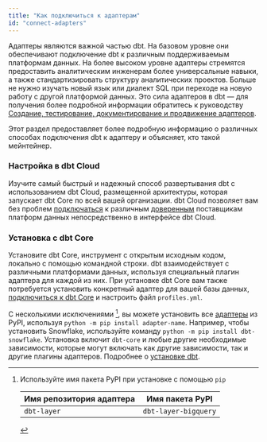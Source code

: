```yaml
---
title: "Как подключиться к адаптерам"
id: "connect-adapters"
---
```


Адаптеры являются важной частью dbt. На базовом уровне они обеспечивают подключение dbt к различным поддерживаемым платформам данных. На более высоком уровне адаптеры стремятся предоставить аналитическим инженерам более универсальные навыки, а также стандартизировать структуру аналитических проектов. Больше не нужно изучать новый язык или диалект SQL при переходе на новую работу с другой платформой данных. Это сила адаптеров в dbt &mdash; для получения более подробной информации обратитесь к руководству [Создание, тестирование, документирование и продвижение адаптеров](/guides/adapter-creation).

Этот раздел предоставляет более подробную информацию о различных способах подключения dbt к адаптеру и объясняет, кто такой мейнтейнер.

### Настройка в dbt Cloud

Изучите самый быстрый и надежный способ развертывания dbt с использованием dbt Cloud, размещенной архитектуры, которая запускает dbt Core по всей вашей организации. dbt Cloud позволяет вам без проблем [подключаться](/docs/cloud/about-cloud-setup) к различным [доверенным](/docs/supported-data-platforms) поставщикам платформ данных непосредственно в интерфейсе dbt Cloud.

### Установка с dbt Core

Установите dbt Core, инструмент с открытым исходным кодом, локально с помощью командной строки. dbt взаимодействует с различными платформами данных, используя специальный плагин адаптера для каждой из них. При установке dbt Core вам также потребуется установить конкретный адаптер для вашей базы данных, [подключиться к dbt Core](/docs/core/about-core-setup) и настроить файл `profiles.yml`.

С несколькими исключениями [^1], вы можете установить все [адаптеры](/docs/supported-data-platforms) из PyPI, используя `python -m pip install adapter-name`. Например, чтобы установить Snowflake, используйте команду `python -m pip install dbt-snowflake`. Установка включит `dbt-core` и любые другие необходимые зависимости, которые могут включать как другие зависимости, так и другие плагины адаптеров. Подробнее о [установке dbt](/docs/core/installation-overview).

[^1]: Используйте имя пакета PyPI при установке с помощью `pip`

    | Имя репозитория адаптера | Имя пакета PyPI       |
    | ------------------------ | --------------------- |
    | `dbt-layer`              | `dbt-layer-bigquery`  |